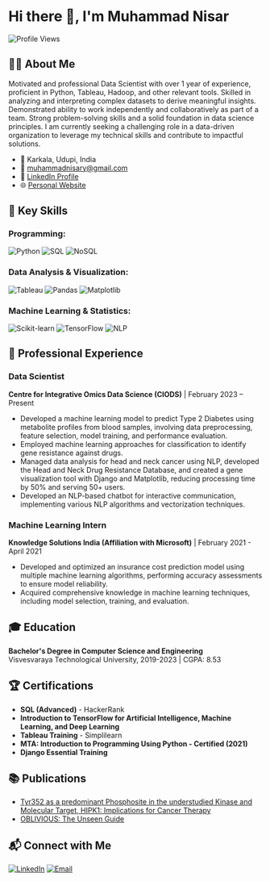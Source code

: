 # Hi there 👋, I'm Muhammad Nisar

![Profile Views](https://komarev.com/ghpvc/?username=Muhammad-Nisar-7&style=flat-square)

## 👨‍💻 About Me 

Motivated and professional Data Scientist with over 1 year of experience, proficient in Python, Tableau, Hadoop, and other relevant tools. Skilled in analyzing and interpreting complex datasets to derive meaningful insights. Demonstrated ability to work independently and collaboratively as part of a team. Strong problem-solving skills and a solid foundation in data science principles. I am currently seeking a challenging role in a data-driven organization to leverage my technical skills and contribute to impactful solutions.

- 📍 Karkala, Udupi, India
- 📧 [muhammadnisary@gmail.com](mailto:muhammadnisary@gmail.com)
- 💼 [LinkedIn Profile](https://www.linkedin.com/in/muhammad-nisar-ds/)
- 🌐 [Personal Website](#)

## 🔧 Key Skills

### Programming:
![Python](https://img.shields.io/badge/Python-3776AB?style=flat&logo=python&logoColor=white)
![SQL](https://img.shields.io/badge/SQL-4479A1?style=flat&logo=postgresql&logoColor=white)
![NoSQL](https://img.shields.io/badge/NoSQL-018474?style=flat&logo=nosql&logoColor=white)

### Data Analysis & Visualization:
![Tableau](https://img.shields.io/badge/Tableau-E97627?style=flat&logo=tableau&logoColor=white)
![Pandas](https://img.shields.io/badge/Pandas-150458?style=flat&logo=pandas&logoColor=white)
![Matplotlib](https://img.shields.io/badge/Matplotlib-0193D4?style=flat&logo=python&logoColor=white)

### Machine Learning & Statistics:
![Scikit-learn](https://img.shields.io/badge/Scikit--learn-F7931E?style=flat&logo=scikit-learn&logoColor=white)
![TensorFlow](https://img.shields.io/badge/TensorFlow-FF6F00?style=flat&logo=tensorflow&logoColor=white)
![NLP](https://img.shields.io/badge/NLP-008080?style=flat&logo=nlp&logoColor=white)

## 🚀 Professional Experience

### Data Scientist
**Centre for Integrative Omics Data Science (CIODS)** | February 2023 – Present

- Developed a machine learning model to predict Type 2 Diabetes using metabolite profiles from blood samples, involving data preprocessing, feature selection, model training, and performance evaluation.
- Employed machine learning approaches for classification to identify gene resistance against drugs.
- Managed data analysis for head and neck cancer using NLP, developed the Head and Neck Drug Resistance Database, and created a gene visualization tool with Django and Matplotlib, reducing processing time by 50% and serving 50+ users.
- Developed an NLP-based chatbot for interactive communication, implementing various NLP algorithms and vectorization techniques.

### Machine Learning Intern
**Knowledge Solutions India (Affiliation with Microsoft)** | February 2021 - April 2021

- Developed and optimized an insurance cost prediction model using multiple machine learning algorithms, performing accuracy assessments to ensure model reliability.
- Acquired comprehensive knowledge in machine learning techniques, including model selection, training, and evaluation.

## 🎓 Education
**Bachelor's Degree in Computer Science and Engineering**  
Visvesvaraya Technological University, 2019-2023 | CGPA: 8.53

## 🏆 Certifications

- **SQL (Advanced)** - HackerRank
- **Introduction to TensorFlow for Artificial Intelligence, Machine Learning, and Deep Learning**
- **Tableau Training** - Simplilearn
- **MTA: Introduction to Programming Using Python - Certified (2021)**
- **Django Essential Training**

## 📚 Publications

- [Tyr352 as a predominant Phosphosite in the understudied Kinase and Molecular Target, HIPK1: Implications for Cancer Therapy](https://pubmed.ncbi.nlm.nih.gov/38498023/)
- [OBLIVIOUS: The Unseen Guide](https://researchjournalnmit.wordpress.com/oblivious-the-unseen-guide/)

## 📬 Connect with Me

[![LinkedIn](https://img.shields.io/badge/LinkedIn-0077B5?style=flat&logo=linkedin&logoColor=white)](https://www.linkedin.com/in/muhammad-nisar-ds/)
[![Email](https://img.shields.io/badge/Email-D14836?style=flat&logo=gmail&logoColor=white)](mailto:muhammadnisary@gmail.com)

